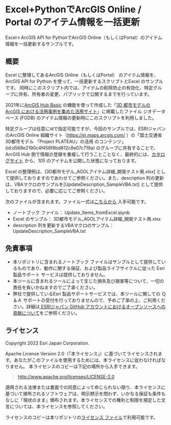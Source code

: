 # Excel+PythonでArcGIS Online / Portal のアイテム情報を一括更新
Excel＋ArcGIS API for PythonでArcGIS Online（もしくはPortal）のアイテム情報を一括更新するサンプルです。

## 概要

Excel に整理してあるArcGIS Online（もしくはPortal） のアイテム情報を、ArcGIS API for Python を使って、一括更新するスクリプトとExcel のサンプルです。
同時にこのスクリプト内では、アイテムの削除防止の有効化、特定グループに共有、所有者の変更、パブリックで公開するまでを行っています。

2021年に[ArcGIS Hub Basic](https://www.esrij.com/products/arcgis-hub/) の機能を使って作成した「[3D 都市モデルの ArcGIS における活用事例を集めた活用サイト](https://3d-city-model.esrij.com/)」に掲載したファイル ジオデータベース (FGDB) のアイテム情報の更新時にこのスクリプトを利用しました。

特定グループは任意にidで指定可能ですが、今回のサンプルでは、ESRIジャパンのArcGIS Online 組織サイト（https://ej.maps.arcgis.com/ ）の「国土交通省 3D都市モデル 「Project PLATEAU」の活用 のコンテンツ」(id:d568e2190c4f456f8bd812c8e07c719a) のグループに共有することで、ArcGIS Hub 側で情報の登録を重複して行うことことなく、最終的には、[カタログサイト](https://3d-city-model.esrij.com/search?collection=Document&sort=name) から、*105* のアイテムを公開した状態になっております。

Excel の整理例は、[3D都市モデル_AGOLアイテム詳細_開発テスト用.xlsx] として提供しておりますのであわせてご参照ください。また、description 列の更新は、VBAマクロのサンプルを[UpdateDescription_SampleVBA.txt] として提供しておりますので、必要に応じてご参照ください。

次のファイルが含まれます。ファイル一式は[こちらから](https://github.com/EsriJapan/bulk_update_agol_items/archive/refs/heads/main.zip) 入手可能です。
- ノートブック ファイル： Update_Items_fromExcel.ipynb
- Excel のサンプル： 3D都市モデル_AGOLアイテム詳細_開発テスト用.xlsx
- description 列を更新するVBAマクロのサンプル： UpdateDescription_SampleVBA.txt

## 免責事項
* 本リポジトリに含まれるノートブック ファイルはサンプルとして提供しているものであり、動作に関する保証、および製品ライフサイクルに従った Esri 製品サポート サービスは提供しておりません。
* 本ツールに含まれるツールによって生じた損失及び損害等について、一切の責任を負いかねますのでご了承ください。
* 弊社で提供しているEsri 製品サポートサービスでは、本ツールに関しての Ｑ＆Ａ サポートの受付を行っておりませんので、予めご了承の上、ご利用ください。詳細は[
ESRIジャパン GitHub アカウントにおけるオープンソースへの貢献について](https://github.com/EsriJapan/contributing)をご参照ください。

## ライセンス
Copyright 2022 Esri Japan Corporation.

Apache License Version 2.0（「本ライセンス」）に基づいてライセンスされます。あなたがこのファイルを使用するためには、本ライセンスに従わなければなりません。
本ライセンスのコピーは下記の場所から入手できます。

> http://www.apache.org/licenses/LICENSE-2.0

適用される法律または書面での同意によって命じられない限り、本ライセンスに基づいて頒布されるソフトウェアは、明示黙示を問わず、いかなる保証も条件もなしに「現状のまま」頒布されます。本ライセンスでの権利と制限を規定した文言については、本ライセンスを参照してください。

ライセンスのコピーは本リポジトリの[ライセンス ファイル](./LICENSE)で利用可能です。